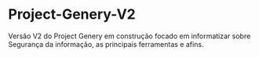 # Project-Genery-V2

Versão V2 do Project Genery em construção focado em informatizar sobre Segurança da informação, as principais ferramentas e afins.

